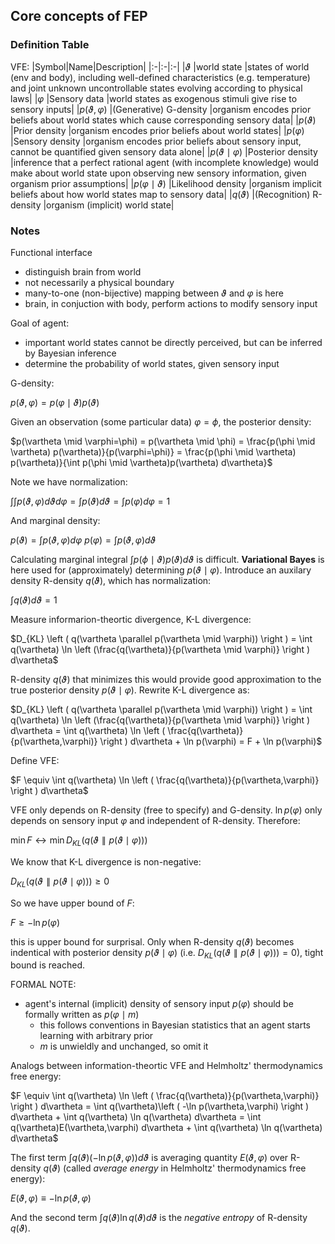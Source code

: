 ## Core concepts of FEP
### Definition Table
VFE: 
|Symbol|Name|Description|
|:-|:-|:-|
|$\vartheta$                  |world state        |states of world (env and body), including well-defined characteristics (e.g. temperature) and joint unknown uncontrollable states evolving according to physical laws|
|$\varphi$                 |Sensory data       |world states as exogenous stimuli give rise to sensory inputs|
|$p(\vartheta,\varphi)$       |(Generative) G-density          |organism encodes prior beliefs about world states which cause corresponding sensory data|
|$p(\vartheta)$               |Prior density      |organism encodes prior beliefs about world states|
|$p(\varphi)$              |Sensory density    |organism encodes prior beliefs about sensory input, cannot be quantified given sensory data alone|
|$p(\vartheta \mid \varphi)$  |Posterior density  |inference that a perfect rational agent (with incomplete knowledge) would make about world state upon observing new sensory information, given organism prior assumptions|
|$p(\varphi \mid \vartheta)$  |Likelihood density |organism implicit beliefs about how world states map to sensory data|
|$q(\vartheta)$               |(Recognition) R-density         |organism (implicit) world state|


### Notes
Functional interface
- distinguish brain from world
- not necessarily a physical boundary
- many-to-one (non-bijective) mapping between ${\vartheta}$ and ${\varphi}$ is here
- brain, in conjuction with body, perform actions to modify sensory input

Goal of agent:
- important world states cannot be directly perceived, but can be inferred by Bayesian inference
- determine the probability of world states, given sensory input

G-density:

$p(\vartheta,\varphi) = p(\varphi \mid \vartheta) p(\vartheta)$

Given an observation (some particular data) $\varphi=\phi$, the posterior density:

$p(\vartheta \mid \varphi=\phi) = p(\vartheta \mid \phi) = \frac{p(\phi \mid \vartheta) p(\vartheta)}{p(\varphi=\phi)} = \frac{p(\phi \mid \vartheta) p(\vartheta)}{\int p(\phi \mid \vartheta)p(\vartheta) d\vartheta}$

Note we have normalization:

$\int \int p(\vartheta,\varphi) d\vartheta d\varphi = \int p(\vartheta) d\vartheta = \int p(\varphi) d\varphi = 1$

And marginal density:

$p(\vartheta) = \int p(\vartheta,\varphi) d\varphi$
$p(\varphi) = \int p(\vartheta,\varphi) d\vartheta$

Calculating marginal integral $\int p(\phi \mid \vartheta) p(\vartheta) d\vartheta$ is difficult. **Variational Bayes** is here used for (approximately) determining $p(\vartheta \mid \varphi)$. Introduce an auxilary density R-density $q(\vartheta)$, which has normalization:

$\int q(\vartheta) d\vartheta = 1$

Measure informarion-theortic divergence, K-L divergence:

$D_{KL} \left ( q(\vartheta \parallel p(\vartheta \mid \varphi)) \right ) = \int q(\vartheta) \ln \left (\frac{q(\vartheta)}{p(\vartheta \mid \varphi)} \right ) d\vartheta$

R-density $q(\vartheta)$ that minimizes this would provide good approximation to the true posterior density $p(\vartheta \mid \varphi)$. Rewrite K-L divergence as:

$D_{KL} \left ( q(\vartheta \parallel p(\vartheta \mid \varphi)) \right ) = \int q(\vartheta) \ln \left (\frac{q(\vartheta)}{p(\vartheta \mid \varphi)} \right ) d\vartheta = \int q(\vartheta) \ln \left ( \frac{q(\vartheta)}{p(\vartheta,\varphi)} \right ) d\vartheta + \ln p(\varphi) = F + \ln p(\varphi)$

Define VFE:

$F \equiv \int q(\vartheta) \ln \left ( \frac{q(\vartheta)}{p(\vartheta,\varphi)} \right ) d\vartheta$

VFE only depends on R-density (free to specify) and G-density. $\ln p(\varphi)$ only depends on sensory input $\varphi$ and independent of R-density. Therefore:

$\min F \leftrightarrow \min D_{KL} \left ( q(\vartheta \parallel p(\vartheta \mid \varphi)) \right )$

We know that K-L divergence is non-negative:

$D_{KL} \left ( q(\vartheta \parallel p(\vartheta \mid \varphi)) \right ) \geq 0$

So we have upper bound of $F$:

$F \geq -\ln p(\varphi)$

this is upper bound for surprisal. Only when R-density $q(\vartheta)$ becomes indentical with posterior density $p(\vartheta \mid \varphi)$ (i.e. $D_{KL} \left ( q(\vartheta \parallel p(\vartheta \mid \varphi)) \right ) = 0$), tight bound is reached.

FORMAL NOTE:
- agent's internal (implicit) density of sensory input $p(\varphi)$ should be formally written as $p(\varphi \mid m)$
  - this follows conventions in Bayesian statistics that an agent starts learning with arbitrary prior
  - $m$ is unwieldly and unchanged, so omit it

Analogs between information-theortic VFE and Helmholtz' thermodynamics free energy:

$F \equiv \int q(\vartheta) \ln \left ( \frac{q(\vartheta)}{p(\vartheta,\varphi)} \right ) d\vartheta = \int q(\vartheta)\left ( -\ln p(\vartheta,\varphi) \right ) d\vartheta + \int q(\vartheta) \ln q(\vartheta) d\vartheta = \int q(\vartheta)E(\vartheta,\varphi) d\vartheta + \int q(\vartheta) \ln q(\vartheta) d\vartheta$

The first term $\int q(\vartheta)\left ( -\ln p(\vartheta,\varphi) \right ) d\vartheta$ is averaging quantity $E(\vartheta,\varphi)$ over R-density $q(\vartheta)$ (called *average energy* in Helmholtz' thermodynamics free energy):

$E(\vartheta,\varphi) \equiv -\ln p(\vartheta,\varphi)$

And the second term $\int q(\vartheta) \ln q(\vartheta) d\vartheta$ is the *negative entropy* of R-density $q(\vartheta)$.



